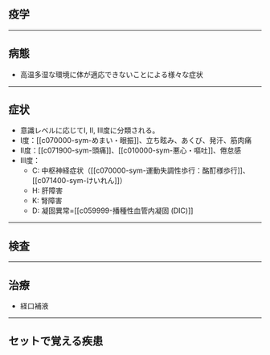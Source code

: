 ## 疫学
---
## 病態
- 高温多湿な環境に体が適応できないことによる様々な症状
---
## 症状
- 意識レベルに応じてI, II, III度に分類される。
- I度：[[c070000-sym-めまい・眼振]]、立ち眩み、あくび、発汗、筋肉痛
- II度：[[c071900-sym-頭痛]]、[[c010000-sym-悪心・嘔吐]]、倦怠感
- III度：
	- C: 中枢神経症状（[[c070000-sym-運動失調性歩行：酩酊様歩行]]、[[c071400-sym-けいれん]]）
	- H: 肝障害
	- K: 腎障害
	- D: 凝固異常=[[c059999-播種性血管内凝固 (DIC)]]
---
## 検査
---
## 治療
- 経口補液
---
## セットで覚える疾患

